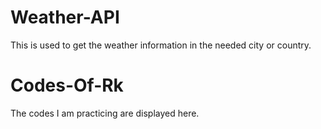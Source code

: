 # Weather-API
This is used to get the weather information in the needed city or country.

# Codes-Of-Rk
The codes I am practicing are displayed here.
